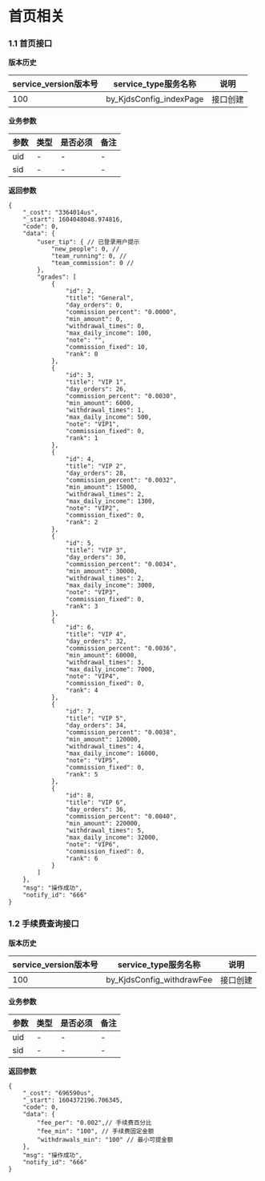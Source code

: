 # 首页相关


### 1.1 首页接口


**版本历史**

|service_version版本号|service_type服务名称|说明|
|----|---|---|
|100|by_KjdsConfig_indexPage|接口创建|

**业务参数**

|参数 |类型|是否必须|备注|
| ---------------- | ------------------------ | ------------------------ | ------------------------ |
|uid|-|-|-|
|sid|-|-|-|

**返回参数** 
```
{
    "_cost": "3364014us",
    "_start": 1604048048.974816,
    "code": 0,
    "data": {
        "user_tip": { // 已登录用户提示
            "new_people": 0, // 
            "team_running": 0, // 
            "team_commission": 0 //
        },
        "grades": [ 
            {
                "id": 2,
                "title": "General",
                "day_orders": 0,
                "commission_percent": "0.0000",
                "min_amount": 0,
                "withdrawal_times": 0,
                "max_daily_income": 100,
                "note": "",
                "commission_fixed": 10,
                "rank": 0
            },
            {
                "id": 3,
                "title": "VIP 1",
                "day_orders": 26,
                "commission_percent": "0.0030",
                "min_amount": 6000,
                "withdrawal_times": 1,
                "max_daily_income": 500,
                "note": "VIP1",
                "commission_fixed": 0,
                "rank": 1
            },
            {
                "id": 4,
                "title": "VIP 2",
                "day_orders": 28,
                "commission_percent": "0.0032",
                "min_amount": 15000,
                "withdrawal_times": 2,
                "max_daily_income": 1300,
                "note": "VIP2",
                "commission_fixed": 0,
                "rank": 2
            },
            {
                "id": 5,
                "title": "VIP 3",
                "day_orders": 30,
                "commission_percent": "0.0034",
                "min_amount": 30000,
                "withdrawal_times": 2,
                "max_daily_income": 3000,
                "note": "VIP3",
                "commission_fixed": 0,
                "rank": 3
            },
            {
                "id": 6,
                "title": "VIP 4",
                "day_orders": 32,
                "commission_percent": "0.0036",
                "min_amount": 60000,
                "withdrawal_times": 3,
                "max_daily_income": 7000,
                "note": "VIP4",
                "commission_fixed": 0,
                "rank": 4
            },
            {
                "id": 7,
                "title": "VIP 5",
                "day_orders": 34,
                "commission_percent": "0.0038",
                "min_amount": 120000,
                "withdrawal_times": 4,
                "max_daily_income": 16000,
                "note": "VIP5",
                "commission_fixed": 0,
                "rank": 5
            },
            {
                "id": 8,
                "title": "VIP 6",
                "day_orders": 36,
                "commission_percent": "0.0040",
                "min_amount": 220000,
                "withdrawal_times": 5,
                "max_daily_income": 32000,
                "note": "VIP6",
                "commission_fixed": 0,
                "rank": 6
            }
        ]
    },
    "msg": "操作成功",
    "notify_id": "666"
}
```


### 1.2 手续费查询接口


**版本历史**

|service_version版本号|service_type服务名称|说明|
|----|---|---|
|100|by_KjdsConfig_withdrawFee|接口创建|

**业务参数**

|参数 |类型|是否必须|备注|
| ---------------- | ------------------------ | ------------------------ | ------------------------ |
|uid|-|-|-|
|sid|-|-|-|

**返回参数** 
```
{
    "_cost": "696590us",
    "_start": 1604372196.706345,
    "code": 0,
    "data": {
        "fee_per": "0.002",// 手续费百分比
        "fee_min": "100", // 手续费固定金额
        "withdrawals_min": "100" // 最小可提金额
    },
    "msg": "操作成功",
    "notify_id": "666"
}
```



